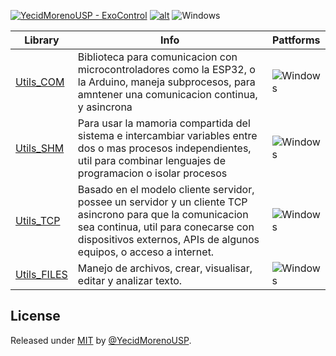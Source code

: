 [![YecidMorenoUSP - ExoControl](https://img.shields.io/static/v1?label=YecidMorenoUSP&message=MY_LIBS&color=blue&logo=github)](https://github.com/YecidMorenoUSP/MY_LIBS)
[![alt](https://img.shields.io/github/license/YecidMorenoUSP/MY_LIBS?color=blue)](LICENSE.md)
![Windows](https://img.shields.io/badge/Windows-x64%20\|%20x86-blue?style=flat&logo=windows)


|Library|Info|Pattforms
|------|---|------|
|[Utils_COM](https://github.com/YecidMorenoUSP/MY_LIBS/tree/main/Utils_COM)   | Biblioteca para comunicacion con microcontroladores como la ESP32, o la Arduino, maneja subprocesos, para amntener una comunicacion continua, y asincrona |![Windows](https://img.shields.io/badge/Windows-x64%20\|%20x86-blue?style=flat&logo=windows)|
|[Utils_SHM](https://github.com/YecidMorenoUSP/MY_LIBS/tree/main/Utils_SHM)   | Para usar la mamoria compartida del sistema e intercambiar variables entre dos o mas procesos independientes, util para combinar lenguajes de programacion o isolar procesos |![Windows](https://img.shields.io/badge/Windows-x64%20\|%20x86-blue?style=flat&logo=windows)|
|[Utils_TCP](https://github.com/YecidMorenoUSP/MY_LIBS/tree/main/Utils_TCP)   | Basado en el modelo cliente servidor, possee un servidor y un cliente TCP asincrono para que la comunicacion sea continua, util para conecarse con dispositivos externos, APIs de algunos equipos, o acceso a internet.  |![Windows](https://img.shields.io/badge/Windows-x64%20\|%20x86-blue?style=flat&logo=windows)|
|[Utils_FILES](https://github.com/YecidMorenoUSP/MY_LIBS/tree/main/Utils_FILES) | Manejo de archivos, crear, visualisar, editar y analizar texto. |![Windows](https://img.shields.io/badge/Windows-x64%20\|%20x86-blue?style=flat&logo=windows)|



## License

Released under [MIT](LICENSE) by [@YecidMorenoUSP](https://github.com/YecidMorenoUSP).
  

